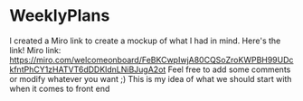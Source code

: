 # WeeklyPlans

I created a Miro link to create a mockup of what I had in mind. Here's the link!
Miro link: https://miro.com/welcomeonboard/FeBKCwpIwjA80CQSoZroKWPBH99UDckfntPhCY1zHATVT6dDDKldnLNiBJugA2ot
Feel free to add some comments or modify whatever you want ;)
This is my idea of what we should start with when it comes to front end
